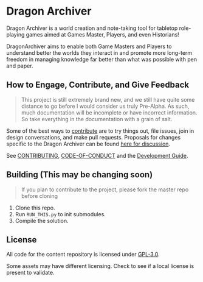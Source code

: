 # Dragon Archiver

Dragon Archiver is a world creation and note-taking tool for tabletop role-playing games aimed at Games Master, Players, and even Historians!

DragonArchiver aims to enable both Game Masters and Players to understand better the worlds they interact in and promote more long-term freedom in managing knowledge far better than what was possible with pen and paper.

## How to Engage, Contribute, and Give Feedback

> This project is still extremely brand new, and we still have quite some distance to go before I would consider us truly Pre-Alpha. As such, much documentation will be incomplete or have incorrect information. So take everything in the documentation with a grain of salt.

Some of the best ways to [contribute](.github/CONTRIBUTING.md) are to try things out, file issues, join in design conversations,
and make pull requests. Proposals for changes specific to the Dragon Archiver can be found [here for discussion](https://github.com/WizWorksInc/DragonArchiver/issues).

See [CONTRIBUTING](.github/CONTRIBUTING.md), [CODE-OF-CONDUCT](.github/CODE_OF_CONDUCT.md) and the [Development Guide](.github/DEVELOPMENT.md).

## Building (This may be changing soon)

> If you plan to contribute to the project, please fork the master repo before cloning

1. Clone this repo.
2. Run `RUN_THIS.py` to init submodules.
3. Compile the solution.

## License

All code for the content repository is licensed under [GPL-3.0](https://github.com/WizWorksInc/DragonArchiver/blob/main/LICENSE).

Some assets may have different licensing. Check to see if a local license is present to validate.
